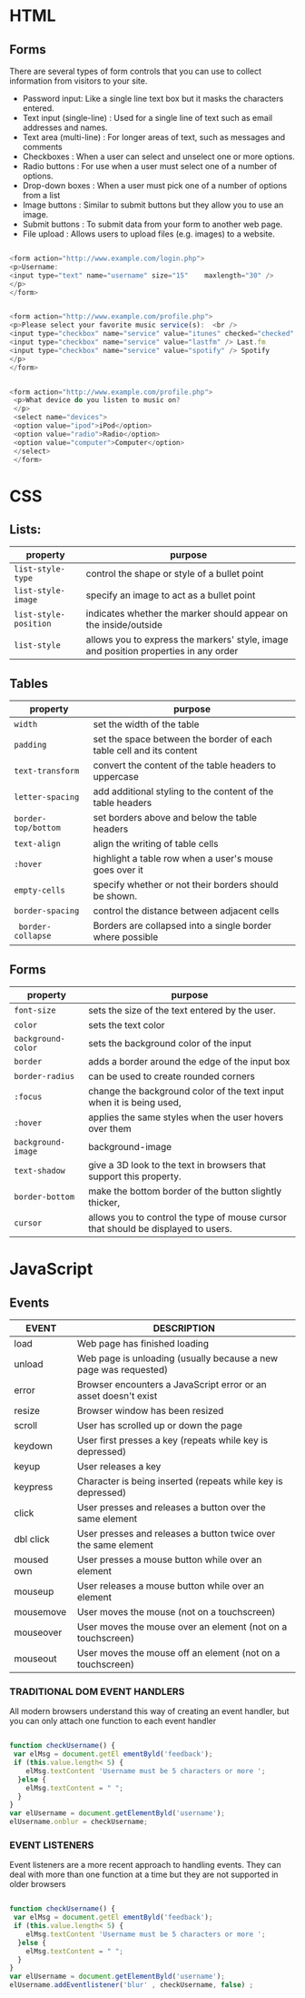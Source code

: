 # HTML 

## Forms

There are several types of form controls that you can use to collect information from visitors to your site.

- Password input: Like a single line text box but it masks the characters entered.
- Text input (single-line) : Used for a single line of text such as email addresses and names.
- Text area (multi-line) : For longer areas of text, such as messages and comments
- Checkboxes : When a user can select and unselect one or more options.
- Radio buttons : For use when a user must select one of a number of options.
- Drop-down boxes : When a user must pick one of a number of options from a list
- Image buttons : Similar to submit buttons but they allow you to use an image.
- Submit buttons : To submit data from your form to another web page.
- File upload : Allows users to upload files (e.g. images) to a website.

```javascript

<form action="http://www.example.com/login.php"> 
<p>Username:  
<input type="text" name="username" size="15"    maxlength="30" /> 
</p> 
</form>

```

```javascript

<form action="http://www.example.com/profile.php"> 
<p>Please select your favorite music service(s):  <br />   
<input type="checkbox" name="service" value="itunes" checked="checked" /> iTunes   
<input type="checkbox" name="service" value="lastfm" /> Last.fm   
<input type="checkbox" name="service" value="spotify" /> Spotify 
</p> 
</form> 

```

```javascript

<form action="http://www.example.com/profile.php"> 
 <p>What device do you listen to music on?
 </p> 
 <select name="devices">    
 <option value="ipod">iPod</option>    
 <option value="radio">Radio</option>   
 <option value="computer">Computer</option>  
 </select> 
 </form> 

 ```

# CSS

## Lists: 

property | purpose
----------------------|--------------------------------------------------------------------------------------------
`list-style-type`     | control the shape or style of a bullet point
`list-style-image`    |  specify an image to act as a bullet point
`list-style-position` | indicates whether the marker should appear on the inside/outside
`list-style`          | allows you to express the markers' style, image and position properties in any order

## Tables

property | purpose
----------------------|------------------------------------------------------------------------
`width`               | set the width of the table
`padding`             | set the space between the border of each table cell and its content
`text-transform`      | convert the content of the table headers to uppercase
`letter-spacing`      | add additional styling to the content of the table headers
`border-top/bottom `  | set borders above and below the table headers
`text-align`          | align the writing of table cells 
`:hover`              | highlight a table row when a user's mouse goes over it
`empty-cells`         | specify whether or not their borders should be shown.
`border-spacing`      |control the distance between adjacent cells
` border-collapse`    |Borders are collapsed into a single border where possible

## Forms

property | purpose
----------------------|--------------------------------------------------------------------------------------
`font-size`           |  sets the size of the text entered by the user.
`color`               |  sets the text color
`background-color `   |  sets the background color of the input
`border`              |  adds a border around the edge of the input box
`border-radius `      |  can be used to create rounded corners
` :focus `            |  change the background color of the text input when it is being used,
`:hover`              |  applies the same styles when the user hovers over them
`background-image `   |  background-image 
`text-shadow `        |  give a 3D look to the text in browsers that support this property.
` border-bottom `     |  make the bottom border of the button slightly thicker,
`cursor`              | allows you to control the type of mouse cursor that should be displayed to users.

# JavaScript

## Events

EVENT   |  DESCRIPTION 
-------------|---------------------------------------------------------------------
load         | Web page has finished loading 
unload       | Web page is unloading (usually because a new page was requested) 
error        | Browser encounters a JavaScript error or an asset doesn't exist 
resize       | Browser window has been resized 
scroll       | User has scrolled up or down the page 
keydown      | User first presses a key (repeats while key is depressed) 
keyup        | User releases a key 
keypress     | Character is being inserted (repeats while key is depressed) 
click        | User presses and releases a button over the same element 
dbl click    | User presses and releases a button twice over the same element 
moused own   | User presses a mouse button while over an element 
mouseup      | User releases a mouse button while over an element 
mousemove    | User moves the mouse (not on a touchscreen) 
mouseover    | User moves the mouse over an element (not on a touchscreen) 
mouseout     | User moves the mouse off an element (not on a touchscreen) 

### TRADITIONAL DOM EVENT HANDLERS 

All modern browsers understand this way of creating an event handler, but you can only attach one function to each event handler

```javascript

function checkUsername() { 
 var elMsg = document.getEl ementByld('feedback'); 
 if (this.value.length< 5) { 
    elMsg.textContent 'Username must be 5 characters or more ';
  }else {
    elMsg.textContent = " ";
  }
}
var elUsername = document.getElementByld('username'); 
elUsername.onblur = checkUsername; 

```

### EVENT LISTENERS 

Event listeners are a more recent approach to handling events. They can deal with more than one function at a time but they are not supported in older browsers

```javascript

function checkUsername() { 
 var elMsg = document.getEl ementByld('feedback'); 
 if (this.value.length< 5) { 
    elMsg.textContent 'Username must be 5 characters or more ';
  }else {
    elMsg.textContent = " ";
  }
}
var elUsername = document.getElementByld('username'); 
elUsername.addEventlistener('blur' , checkUsername, false) ; 

```








